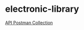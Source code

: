 # electronic-library

[API Postman Collection](https://www.postman.com/lively-spaceship-99649/workspace/public-applications/collection/16588736-ad74bcde-d340-48c2-af68-5327dd03c1e1?action=share&creator=16588736)